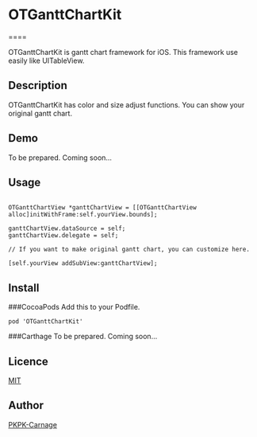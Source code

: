 # OTGanttChartKit
====

OTGanttChartKit is gantt chart framework for iOS. This framework use easily like UITableView.

## Description

OTGanttChartKit has color and size adjust functions.
You can show your original gantt chart.

## Demo
To be prepared.
Coming soon...

## Usage
```objectivec:Objective-C

OTGanttChartView *ganttChartView = [[OTGanttChartView alloc]initWithFrame:self.yourView.bounds];

ganttChartView.dataSource = self;
ganttChartView.delegate = self;

// If you want to make original gantt chart, you can customize here.

[self.yourView addSubView:ganttChartView];

```

## Install

###CocoaPods
Add this to your Podfile.

```PodFile
pod 'OTGanttChartKit'
```

###Carthage
To be prepared.
Coming soon...

## Licence

[MIT](https://github.com/PKPK-Carnage/OTGanttChartKit/blob/master/LICENSE)

## Author

[PKPK-Carnage](https://github.com/PKPK-Carnage)